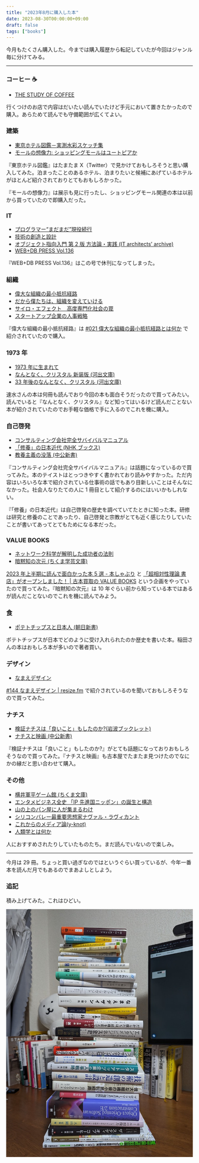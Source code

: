 ```yaml
---
title: "2023年8月に購入した本"
date: 2023-08-30T00:00:00+09:00
draft: false
tags: ["books"]
---
```


今月もたくさん購入した。今までは購入履歴から転記していたが今回はジャンル毎に分けてみる。

---

### コーヒー ☕

- [THE STUDY OF COFFEE](https://amzn.to/3qP2KXu)

行くつけのお店で内容はだいたい読んでいたけど手元において置きたかったので購入。あらためて読んでも守備範囲が広くてよい。

### 建築

- [東京ホテル図鑑－実測水彩スケッチ集](https://amzn.to/45Ggy5k)
- [モールの想像力: ショッピングモールはユートピアか](https://amzn.to/3L037FA)

『東京ホテル図鑑』はたまたま X（Twitter）で見かけておもしろそうと思い購入してみた。泊まったことのあるホテル、泊まりたいと候補にあげているホテルがほとんど紹介されておりとてもおもしろかった。

『モールの想像力』は展示も見に行ったし、ショッピングモール関連の本は以前から買っていたので即購入だった。

### IT

- [プログラマー“まだまだ”現役続行](https://amzn.to/3YRYmn3)
- [技術の創造と設計](https://amzn.to/3L0neDv)
- [オブジェクト指向入門 第 2 版 方法論・実践 (IT architects’ archive)](https://amzn.to/3YPNE0w)
- [WEB+DB PRESS Vol.136](https://amzn.to/47RrO0M)

『WEB+DB PRESS Vol.136』はこの号で休刊になってしまった。

### 組織

- [偉大な組織の最小抵抗経路](https://amzn.to/3Eft14m)
- [だから僕たちは、組織を変えていける](https://amzn.to/3KV4UeY)
- [サイロ・エフェクト　高度専門化社会の罠 ](https://amzn.to/47JLt2J)
- [スタートアップ企業の人事戦略](https://amzn.to/3QWSZkB)

『偉大な組織の最小抵抗経路』は [#021 偉大な組織の最小抵抗経路とは何か](https://art19.com/shows/engineermanager/episodes/f2ea3280-a60b-45da-9950-c55b6caf95ef) で紹介されていたので購入。

### 1973 年

- [1973 年に生まれて](https://amzn.to/3Ee3Tef)
- [なんとなく、クリスタル 新装版 (河出文庫)](https://amzn.to/482V7O7)
- [33 年後のなんとなく、クリスタル (河出文庫)](https://amzn.to/47RrBL2)

速水さんの本は何冊も読んでおり今回の本も面白そうだったので買ってみたい。読んでいると『なんとなく、クリスタル』など知ってはいるけど読んだことない本が紹介されていたのでお手軽な価格で手に入るのでこれを機に購入。

### 自己啓発

- [コンサルティング会社完全サバイバルマニュアル](https://amzn.to/3RehCtt)
- [「修養」の日本近代 (NHK ブックス)](https://amzn.to/45rJnCP)
- [教養主義の没落 (中公新書)](https://amzn.to/4811wJA)

『コンサルティング会社完全サバイバルマニュアル』は話題になっているので買ってみた。本のテイストはとっつきやすく書かれており読みやすかった。ただ内容はいろいろな本で紹介されている仕事術の話でもあり目新しいことはそんなになかった。社会人なりたての人に 1 冊目として紹介するのにはいいかもしれない。

『「修養」の日本近代』は自己啓発の歴史を調べていてたときに知った本。研修は研究と修養のことであったり、自己啓発と宗教がとても近く感じたりしていたことが書いてあってとてもためになる本だった。

### VALUE BOOKS

- [ネットワーク科学が解明した成功者の法則](https://amzn.to/3EeMGBm)
- [暗黙知の次元 (ちくま学芸文庫)](https://amzn.to/3EctZhR)

[2023 年上半期に読んで面白かった本 5 選 - 本しゃぶり](https://honeshabri.hatenablog.com/entry/books-2023-1) と [「超相対性理論 書店」がオープンしました！ | 古本買取の VALUE BOOKS](https://www.valuebooks.jp/endpaper/12083/) という企画をやっていたので買ってみた。『暗黙知の次元』は 10 年ぐらい前から知っている本ではあるが読んだことないのでこれを機に読んでみよう。

### 食

- [ポテトチップスと日本人 (朝日新書)](https://amzn.to/3qFBPxr)

ポテトチップスが日本でどのように受け入れられたのか歴史を書いた本。稲田さんの本はおもしろ本が多いので著者買い。

### デザイン

- [なまえデザイン](https://amzn.to/45CmM6m)

[#144 なまえデザイン | resize.fm](https://resize.fm/ep/144-name-design) で紹介されているのを聞いておもしろそうなので買ってみた。

### ナチス

- [検証ナチスは「良いこと」もしたのか?(岩波ブックレット)](https://amzn.to/3qEufmI)
- [ナチスと映画 (中公新書)](https://amzn.to/3PhhyaY)

『検証ナチスは「良いこと」もしたのか?』がとても話題になっておりおもしろそうなので買ってみた。『ナチスと映画』も古本屋でたまたま見つけたのでなにかの縁だと思い合わせて購入。

### その他

- [横井軍平ゲーム館 (ちくま文庫)](https://amzn.to/3QWSFlT)
- [エンタメビジネス全史 「IP 先進国ニッポン」の誕生と構造](https://amzn.to/3OOTrPn)
- [山の上のパン屋に人が集まるわけ](https://amzn.to/3YUH4pF)
- [シリコンバレー最重要思想家ナヴァル・ラヴィカント](https://amzn.to/482VqbJ)
- [これからのメディア論(y-knot)](https://amzn.to/47OvXSW)
- [人類学とは何か](https://amzn.to/3QRkjRm)

人におすすめされたりしていたものたち。まだ読んでいないので楽しみ。

---

今月は 29 冊。ちょっと買い過ぎなのではというぐらい買っているが、今年一番本を読んだ月でもあるのでまあよしとしよう。

### 追記

積み上げてみた。これはひどい。

<img src="/img/booktwoer.jpg" alt="積み上がった本">
